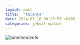 ```yaml
---
layout: post
title:  "talents"
date: 2024-03-18 06:25:53 +0100
categories: jekyll update
---
```





![talents]()*talents*&nbsp;



[jekyll-docs]: https://jekyllrb.com/docs/home
[jekyll-gh]:   https://github.com/jekyll/jekyll
[jekyll-talk]: https://talk.jekyllrb.com/
